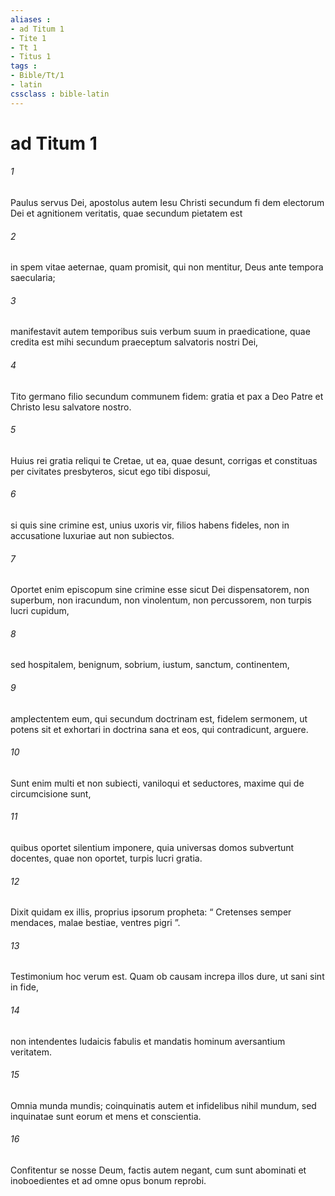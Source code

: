 ```yaml
---
aliases : 
- ad Titum 1
- Tite 1
- Tt 1
- Titus 1
tags : 
- Bible/Tt/1
- latin
cssclass : bible-latin
---
```


# ad Titum 1

###### 1
Paulus servus Dei, apostolus autem Iesu Christi secundum fi dem electorum Dei et agnitionem veritatis, quae secundum pietatem est 
###### 2
in spem vitae aeternae, quam promisit, qui non mentitur, Deus ante tempora saecularia; 
###### 3
manifestavit autem temporibus suis verbum suum in praedicatione, quae credita est mihi secundum praeceptum salvatoris nostri Dei, 
###### 4
Tito germano filio secundum communem fidem: gratia et pax a Deo Patre et Christo Iesu salvatore nostro.
###### 5
Huius rei gratia reliqui te Cretae, ut ea, quae desunt, corrigas et constituas per civitates presbyteros, sicut ego tibi disposui, 
###### 6
si quis sine crimine est, unius uxoris vir, filios habens fideles, non in accusatione luxuriae aut non subiectos. 
###### 7
Oportet enim episcopum sine crimine esse sicut Dei dispensatorem, non superbum, non iracundum, non vinolentum, non percussorem, non turpis lucri cupidum, 
###### 8
sed hospitalem, benignum, sobrium, iustum, sanctum, continentem, 
###### 9
amplectentem eum, qui secundum doctrinam est, fidelem sermonem, ut potens sit et exhortari in doctrina sana et eos, qui contradicunt, arguere.
###### 10
Sunt enim multi et non subiecti, vaniloqui et seductores, maxime qui de circumcisione sunt, 
###### 11
quibus oportet silentium imponere, quia universas domos subvertunt docentes, quae non oportet, turpis lucri gratia. 
###### 12
Dixit quidam ex illis, proprius ipsorum propheta: “ Cretenses semper mendaces, malae bestiae, ventres pigri ”. 
###### 13
Testimonium hoc verum est. Quam ob causam increpa illos dure, ut sani sint in fide, 
###### 14
non intendentes Iudaicis fabulis et mandatis hominum aversantium veritatem.
###### 15
Omnia munda mundis; coinquinatis autem et infidelibus nihil mundum, sed inquinatae sunt eorum et mens et conscientia. 
###### 16
Confitentur se nosse Deum, factis autem negant, cum sunt abominati et inoboedientes et ad omne opus bonum reprobi.  
